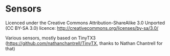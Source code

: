 # Sensors

Licenced under the Creative Commons Attribution-ShareAlike 3.0 Unported (CC BY-SA 3.0) licence: 
http://creativecommons.org/licenses/by-sa/3.0/

Various sensors, mostly based on TinyTX3 (https://github.com/nathanchantrell/TinyTX, thanks to Nathan Chantrell for that)
